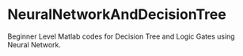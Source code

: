 # NeuralNetworkAndDecisionTree

Beginner Level Matlab codes for Decision Tree and Logic Gates using Neural Network.
